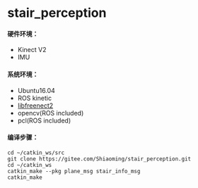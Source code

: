 # stair_perception

#### 硬件环境：
- Kinect V2
- IMU

#### 系统环境：
- Ubuntu16.04
- ROS kinetic
- [libfreenect2](https://github.com/OpenKinect/libfreenect2)
- opencv(ROS included)
- pcl(ROS included)

#### 编译步骤：

```
cd ~/catkin_ws/src
git clone https://gitee.com/Shiaoming/stair_perception.git
cd ~/catkin_ws
catkin_make --pkg plane_msg stair_info_msg
catkin_make
```